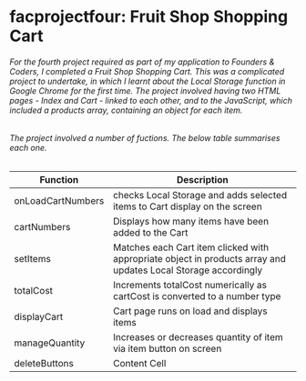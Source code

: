 # facprojectfour: Fruit Shop Shopping Cart
###### For the fourth project required as part of my application to Founders & Coders, I completed a Fruit Shop Shopping Cart. This was a complicated project to undertake, in which I learnt about the Local Storage function in Google Chrome for the first time. The project involved having two HTML pages - Index and Cart - linked to each other, and to the JavaScript, which included a products array, containing an object for each item.

###### The project involved a number of fuctions. The below table summarises each one.
| Function           | Description |
| ------------------ | ------------- |
| onLoadCartNumbers  | checks Local Storage and adds selected items to Cart display on the screen |
| cartNumbers        | Displays how many items have been added to the Cart  |
| setItems           | Matches each Cart item clicked with appropriate object in products array and updates Local Storage accordingly  |
| totalCost          | Increments totalCost numerically as cartCost is converted to a number type  |
| displayCart        | Cart page runs on load and displays items  | 
| manageQuantity     | Increases or decreases quantity of item via item button on screen  |
| deleteButtons      | Content Cell  |

